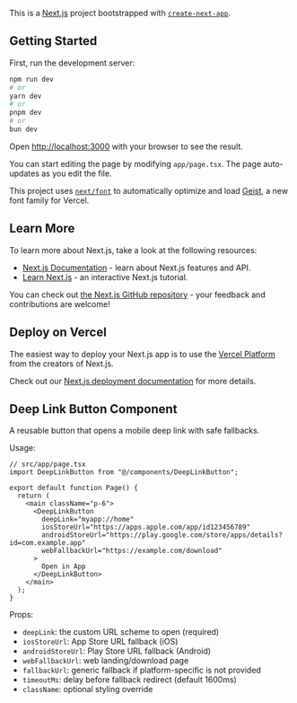 This is a [Next.js](https://nextjs.org) project bootstrapped with [`create-next-app`](https://nextjs.org/docs/app/api-reference/cli/create-next-app).

## Getting Started

First, run the development server:

```bash
npm run dev
# or
yarn dev
# or
pnpm dev
# or
bun dev
```

Open [http://localhost:3000](http://localhost:3000) with your browser to see the result.

You can start editing the page by modifying `app/page.tsx`. The page auto-updates as you edit the file.

This project uses [`next/font`](https://nextjs.org/docs/app/building-your-application/optimizing/fonts) to automatically optimize and load [Geist](https://vercel.com/font), a new font family for Vercel.

## Learn More

To learn more about Next.js, take a look at the following resources:

- [Next.js Documentation](https://nextjs.org/docs) - learn about Next.js features and API.
- [Learn Next.js](https://nextjs.org/learn) - an interactive Next.js tutorial.

You can check out [the Next.js GitHub repository](https://github.com/vercel/next.js) - your feedback and contributions are welcome!

## Deploy on Vercel

The easiest way to deploy your Next.js app is to use the [Vercel Platform](https://vercel.com/new?utm_medium=default-template&filter=next.js&utm_source=create-next-app&utm_campaign=create-next-app-readme) from the creators of Next.js.

Check out our [Next.js deployment documentation](https://nextjs.org/docs/app/building-your-application/deploying) for more details.

## Deep Link Button Component

A reusable button that opens a mobile deep link with safe fallbacks.

Usage:

```tsx
// src/app/page.tsx
import DeepLinkButton from "@/components/DeepLinkButton";

export default function Page() {
  return (
    <main className="p-6">
      <DeepLinkButton
        deepLink="myapp://home"
        iosStoreUrl="https://apps.apple.com/app/id123456789"
        androidStoreUrl="https://play.google.com/store/apps/details?id=com.example.app"
        webFallbackUrl="https://example.com/download"
      >
        Open in App
      </DeepLinkButton>
    </main>
  );
}
```

Props:

- `deepLink`: the custom URL scheme to open (required)
- `iosStoreUrl`: App Store URL fallback (iOS)
- `androidStoreUrl`: Play Store URL fallback (Android)
- `webFallbackUrl`: web landing/download page
- `fallbackUrl`: generic fallback if platform-specific is not provided
- `timeoutMs`: delay before fallback redirect (default 1600ms)
- `className`: optional styling override

